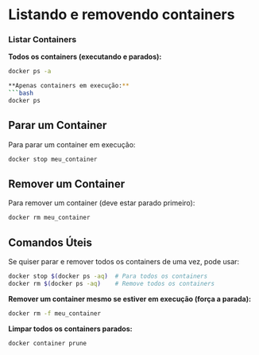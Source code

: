 
# Listando e removendo containers

### Listar Containers

**Todos os containers (executando e parados):**
```bash
docker ps -a

**Apenas containers em execução:**
```bash
docker ps
```

## Parar um Container

Para parar um container em execução:
```bash
docker stop meu_container
```

## Remover um Container

Para remover um container (deve estar parado primeiro):
```bash
docker rm meu_container
```

## Comandos Úteis

Se quiser parar e remover todos os containers de uma vez, pode usar:

```bash
docker stop $(docker ps -aq)  # Para todos os containers
docker rm $(docker ps -aq)    # Remove todos os containers
```

**Remover um container mesmo se estiver em execução (força a parada):**
```bash
docker rm -f meu_container
```

**Limpar todos os containers parados:**
```bash
docker container prune
```
